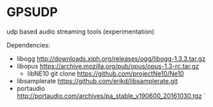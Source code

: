 # GPSUDP
udp based audio streaming tools (experimentation)

Dependencies:

* libogg http://downloads.xiph.org/releases/ogg/libogg-1.3.3.tar.gz
* libopus https://archive.mozilla.org/pub/opus/opus-1.3-rc.tar.gz
	* libNE10 git clone https://github.com/projectNe10/Ne10
* libsamplerate https://github.com/erikd/libsamplerate.git
* portaudio http://portaudio.com/archives/pa_stable_v190600_20161030.tgz
`
